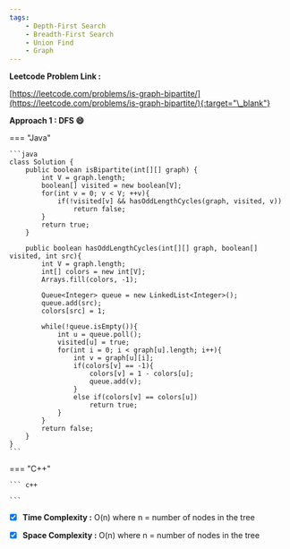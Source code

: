 ```yaml
---
tags:
    - Depth-First Search
    - Breadth-First Search
    - Union Find
    - Graph
---
```


**Leetcode Problem Link :**

[https://leetcode.com/problems/is-graph-bipartite/](https://leetcode.com/problems/is-graph-bipartite/){:target="\_blank"}

**Approach 1 : DFS :smile:**

=== "Java"

    ```java
    class Solution {
        public boolean isBipartite(int[][] graph) {
            int V = graph.length;
            boolean[] visited = new boolean[V];
            for(int v = 0; v < V; ++v){
                if(!visited[v] && hasOddLengthCycles(graph, visited, v))
                    return false;
            }
            return true;
        }

        public boolean hasOddLengthCycles(int[][] graph, boolean[] visited, int src){
            int V = graph.length;
            int[] colors = new int[V];
            Arrays.fill(colors, -1);

            Queue<Integer> queue = new LinkedList<Integer>();
            queue.add(src);
            colors[src] = 1;

            while(!queue.isEmpty()){
                int u = queue.poll();
                visited[u] = true;
                for(int i = 0; i < graph[u].length; i++){
                    int v = graph[u][i];
                    if(colors[v] == -1){
                        colors[v] = 1 - colors[u];
                        queue.add(v);
                    }
                    else if(colors[v] == colors[u])
                        return true;
                }
            }
            return false;
        }
    }
    ```

=== "C++"

    ``` c++

    ```

-   [x] **Time Complexity :** O(n) where n = number of nodes in the tree

-   [x] **Space Complexity :** O(n) where n = number of nodes in the tree
